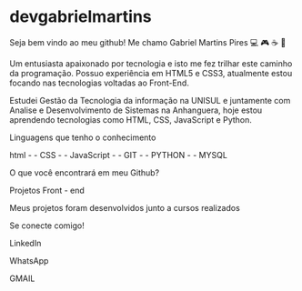 # devgabrielmartins

Seja bem vindo ao meu github!
Me chamo Gabriel Martins Pires 💻 🎮 ☕ 🤘

Um entusiasta apaixonado por tecnologia e isto me fez trilhar este caminho da programação. Possuo experiência em HTML5 e CSS3, atualmente estou focando nas tecnologias voltadas ao Front-End.

Estudei Gestão da Tecnologia da informação na UNISUL e juntamente com Analise e Desenvolvimento de Sistemas na Anhanguera, hoje estou aprendendo tecnologias como HTML, CSS, JavaScript e Python.

Linguagens que tenho o conhecimento

html - - CSS - - JavaScript - - GIT - - PYTHON - - MYSQL

O que você encontrará em meu Github?

Projetos Front - end 

Meus projetos foram desenvolvidos junto a cursos realizados 

Se conecte comigo!

LinkedIn

WhatsApp

GMAIL
